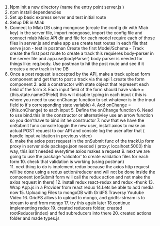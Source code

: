 1. Npm init a new directory (name the entry point server.js )
2. npm install dependencies 
3. Set up basic express server and test initial route 
4. Setup DB in Mlab
5. Connect to Mlab DB using mongoose (create the config dir with Mlab key)
    in the server file, import mongoose, import the config file and connect mlab
    Make API dir and file for each model
    require each of those files in server.js and make app use
    create test routes in each file that serve json - test in postman
    Create the first Model/Schema - Track
    create the first post route to create a track
        this requieres body-parser in the server file and app.use(bodyParser)
          body parser is needed for things like:  req.body.<fieldName> 
    Use postman to hit the post route and see if it creates a new track in the DB
6. Once a post request is accepted by the API, make a track upload form component and get
    that to post a track via the api
    1.create the form component
    2. add a constructor with state object that represent each field of the form 
    3. Each input field of the form should have value = {this.state.nameOfField}
        this will disable typing in each input ( this is where you need to use onChange function to set whatever is in the input field to it's corresponding state variable)
    4. Add onChange = {this.onChange} to each input
    5. Define the onChange function
    6. Need to use bind.this in the constructor or alternativley use an arrow function so you don'thave to bind int he constructor 
    7. now that we have the onSubmit func console loggin the new user, install axios to make an actual POST request to our API and console log the user after that  ( handle input validation in previous video)    
    8. make the axios post request in the onSubmit func of the trackUp form
        proxy in server side package.json needed ( proxy: localhost:5000) this way, this isn't needed everytime axios makes a request
    9. next we are going to use the package 'validator' to create validation files for each form 
    10. check that validation is working (using postman)    
    11. next thing to do is implement redux because the axios http request will be done using a redux action/reducer and will not be done inside the component (onSubmit form will call the redux action and not make the axios request in there)
    12. install redux react-redux and redux -thunk
    13. Wrap App.js in a Provider from react redux
    14.Lets be able to add media now
    15. Uploading Files to mongoDB with GridFS Traversy Youtube Video
    16. GridFS allows to upload to mongo, and gridfs-stream is to stream to and from mongo
    17. try this again later
    18.continue implementing redux 
    19. created reducers folder, created rootReducer(index) and fed subreducers into there
    20. created actions folder and made types.js 